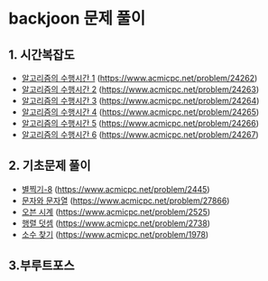 # backjoon 문제 풀이

## 1. 시간복잡도
- [알고리즘의 수행시간 1](https://github.com/jobcodebreak/backjoon/tree/main/24262_%EC%95%8C%EA%B3%A0%EB%A6%AC%EC%A6%98%EC%9D%98%EC%88%98%ED%96%89%EC%8B%9C%EA%B0%841) (https://www.acmicpc.net/problem/24262)
- [알고리즘의 수행시간 2](https://github.com/jobcodebreak/backjoon/tree/main/24263_%EC%95%8C%EA%B3%A0%EB%A6%AC%EC%A6%98%EC%9D%98%EC%88%98%ED%96%89%EC%8B%9C%EA%B0%842) (https://www.acmicpc.net/problem/24263)
- [알고리즘의 수행시간 3](https://github.com/jobcodebreak/backjoon/tree/main/24264_%EC%95%8C%EA%B3%A0%EB%A6%AC%EC%A6%98%EC%9D%98%EC%88%98%ED%96%89%EC%8B%9C%EA%B0%843) (https://www.acmicpc.net/problem/24264)
- [알고리즘의 수행시간 4](https://github.com/jobcodebreak/backjoon/tree/main/24265_%EC%95%8C%EA%B3%A0%EB%A6%AC%EC%A6%98%EC%9D%98%EC%88%98%ED%96%89%EC%8B%9C%EA%B0%844) (https://www.acmicpc.net/problem/24265)
- [알고리즘의 수행시간 5](https://github.com/jobcodebreak/backjoon/tree/main/24266_%EC%95%8C%EA%B3%A0%EB%A6%AC%EC%A6%98%EC%9D%98%EC%88%98%ED%96%89%EC%8B%9C%EA%B0%845) (https://www.acmicpc.net/problem/24266)
- [알고리즘의 수행시간 6](https://github.com/jobcodebreak/backjoon/tree/main/24267_%EC%95%8C%EA%B3%A0%EB%A6%AC%EC%A6%98%EC%9D%98%EC%88%98%ED%96%89%EC%8B%9C%EA%B0%846) (https://www.acmicpc.net/problem/24267)

## 2. 기초문제 풀이
- [별찍기-8](https://github.com/jobcodebreak/backjoon/tree/main/2445_%EB%B3%84%EC%B0%8D%EA%B8%B08) (https://www.acmicpc.net/problem/2445)
- [문자와 문자열](https://github.com/jobcodebreak/backjoon/tree/main/27866_%EB%AC%B8%EC%9E%90%EC%99%80%EB%AC%B8%EC%9E%90%EC%97%B4) (https://www.acmicpc.net/problem/27866)
- [오븐 시계](https://github.com/jobcodebreak/backjoon/tree/main/2525_%EC%98%A4%EB%B8%90%EC%8B%9C%EA%B3%84) (https://www.acmicpc.net/problem/2525)
- [행렬 덧셈](https://github.com/jobcodebreak/backjoon/tree/main/2738_%ED%96%89%EB%A0%AC%EB%8D%A7%EC%85%88) (https://www.acmicpc.net/problem/2738)
- [소수 찾기](https://github.com/jobcodebreak/backjoon/tree/main/1978_%EC%86%8C%EC%88%98%EC%B0%BE%EA%B8%B0) (https://www.acmicpc.net/problem/1978)

## 3.부루트포스

